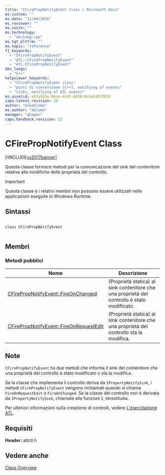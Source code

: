 ```yaml
---
title: "CFirePropNotifyEvent Class | Microsoft Docs"
ms.custom: ""
ms.date: "11/04/2016"
ms.reviewer: ""
ms.suite: ""
ms.technology: 
  - "devlang-cpp"
ms.tgt_pltfrm: ""
ms.topic: "reference"
f1_keywords: 
  - "CFirePropNotifyEvent"
  - "ATL::CFirePropNotifyEvent"
  - "ATL.CFirePropNotifyEvent"
dev_langs: 
  - "C++"
helpviewer_keywords: 
  - "CFirePropNotifyEvent class"
  - "punti di connessione [C++], notifying of events"
  - "sinks, notifying of ATL events"
ms.assetid: eb7a563e-6bce-4cdf-8d20-8c6a5307781b
caps.latest.revision: 20
author: "mikeblome"
ms.author: "mblome"
manager: "ghogen"
caps.handback.revision: 23
---
```

# CFirePropNotifyEvent Class
[!INCLUDE[vs2017banner](../../assembler/inline/includes/vs2017banner.md)]

Questa classe fornisce metodi per la comunicazione del sink del contenitore relative alle modifiche delle proprietà del controllo.  
  
> [!IMPORTANT]
>  Questa classe e i relativi membri non possono essere utilizzati nelle applicazioni eseguite in Windows Runtime.  
  
## Sintassi  
  
```  
  
class CFirePropNotifyEvent  
  
```  
  
## Membri  
  
### Metodi pubblici  
  
|Nome|Descrizione|  
|----------|-----------------|  
|[CFirePropNotifyEvent::FireOnChanged](../Topic/CFirePropNotifyEvent::FireOnChanged.md)|\(Proprietà statica\) al sink contenitore che una proprietà del controllo è stato modificato.|  
|[CFirePropNotifyEvent::FireOnRequestEdit](../Topic/CFirePropNotifyEvent::FireOnRequestEdit.md)|\(Proprietà statica\) al sink contenitore che una proprietà del controllo sta la modifica.|  
  
## Note  
 `CFirePropNotifyEvent` ha due metodi che informa il sink del contenitore che una proprietà del controllo è stato modificato o sta la modifica.  
  
 Se la classe che implementa il controllo deriva da `IPropertyNotifySink`, i metodi `CFirePropNotifyEvent` vengono richiamati quando si chiama `FireOnRequestEdit` o `FireOnChanged`.  Se la classe del controllo non è derivata da `IPropertyNotifySink`, chiamate alle funzioni `S_OK`restituita.  
  
 Per ulteriori informazioni sulla creazione di controlli, vedere [L'esercitazione ATL](../../atl/active-template-library-atl-tutorial.md).  
  
## Requisiti  
 **Header:** atlctl.h  
  
## Vedere anche  
 [Class Overview](../../atl/atl-class-overview.md)